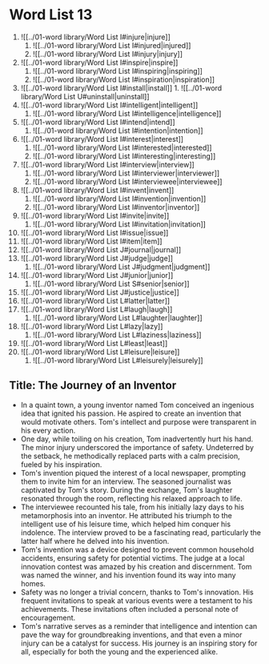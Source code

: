 # Word List 13

1. ![[../01-word library/Word List I#injure|injure]]
	1. ![[../01-word library/Word List I#injured|injured]]
	2. ![[../01-word library/Word List I#injury|injury]]
2. ![[../01-word library/Word List I#inspire|inspire]]
	1. ![[../01-word library/Word List I#inspiring|inspiring]]
	2. ![[../01-word library/Word List I#inspiration|inspiration]]
3. ![[../01-word library/Word List I#install|install]]
		1. ![[../01-word library/Word List U#uninstall|uninstall]]
4. ![[../01-word library/Word List I#intelligent|intelligent]]
	1. ![[../01-word library/Word List I#intelligence|intelligence]]
5. ![[../01-word library/Word List I#intend|intend]]
	1. ![[../01-word library/Word List I#intention|intention]]
6. ![[../01-word library/Word List I#interest|interest]]
	1. ![[../01-word library/Word List I#interested|interested]]
	2. ![[../01-word library/Word List I#interesting|interesting]]
7. ![[../01-word library/Word List I#interview|interview]]
	1. ![[../01-word library/Word List I#interviewer|interviewer]]
	2. ![[../01-word library/Word List I#interviewee|interviewee]]
8. ![[../01-word library/Word List I#invent|invent]]
	1. ![[../01-word library/Word List I#invention|invention]]
	2. ![[../01-word library/Word List I#inventor|inventor]]
9. ![[../01-word library/Word List I#invite|invite]]
	1. ![[../01-word library/Word List I#invitation|invitation]]
10. ![[../01-word library/Word List I#issue|issue]]
11. ![[../01-word library/Word List I#item|item]]
12. ![[../01-word library/Word List J#journal|journal]]
13. ![[../01-word library/Word List J#judge|judge]]
	1. ![[../01-word library/Word List J#judgment|judgment]]
14. ![[../01-word library/Word List J#junior|junior]]
	1. ![[../01-word library/Word List S#senior|senior]]
15. ![[../01-word library/Word List J#justice|justice]]
16. ![[../01-word library/Word List L#latter|latter]]
17. ![[../01-word library/Word List L#laugh|laugh]]
	1. ![[../01-word library/Word List L#laughter|laughter]]
18. ![[../01-word library/Word List L#lazy|lazy]]
	1. ![[../01-word library/Word List L#laziness|laziness]]
19. ![[../01-word library/Word List L#least|least]]
20. ![[../01-word library/Word List L#leisure|leisure]]
	1. ![[../01-word library/Word List L#leisurely|leisurely]]

## Title: The Journey of an Inventor

- In a quaint town, a young inventor named Tom conceived an ingenious idea that ignited his passion. He aspired to create an invention that would motivate others. Tom's intellect and purpose were transparent in his every action.
- One day, while toiling on his creation, Tom inadvertently hurt his hand. The minor injury underscored the importance of safety. Undeterred by the setback, he methodically replaced parts with a calm precision, fueled by his inspiration.
- Tom's invention piqued the interest of a local newspaper, prompting them to invite him for an interview. The seasoned journalist was captivated by Tom's story. During the exchange, Tom's laughter resonated through the room, reflecting his relaxed approach to life.
- The interviewee recounted his tale, from his initially lazy days to his metamorphosis into an inventor. He attributed his triumph to the intelligent use of his leisure time, which helped him conquer his indolence. The interview proved to be a fascinating read, particularly the latter half where he delved into his invention.
- Tom's invention was a device designed to prevent common household accidents, ensuring safety for potential victims. The judge at a local innovation contest was amazed by his creation and discernment. Tom was named the winner, and his invention found its way into many homes.
- Safety was no longer a trivial concern, thanks to Tom's innovation. His frequent invitations to speak at various events were a testament to his achievements. These invitations often included a personal note of encouragement.
- Tom's narrative serves as a reminder that intelligence and intention can pave the way for groundbreaking inventions, and that even a minor injury can be a catalyst for success. His journey is an inspiring story for all, especially for both the young and the experienced alike.
